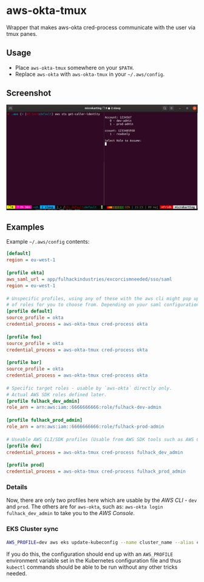 # aws-okta-tmux

Wrapper that makes aws-okta cred-process communicate with the user via tmux panes.

## Usage

- Place `aws-okta-tmux` somewhere on your `$PATH`.
- Replace `aws-okta` with `aws-okta-tmux` in your `~/.aws/config`.

## Screenshot

![aws-okta-tmux.png](aws-okta-tmux.png)

## Examples

Example `~/.aws/config` contents:

```ini
[default]
region = eu-west-1

[profile okta]
aws_saml_url = app/fulhackindustries/excorcismneeded/sso/saml
region = eu-west-1

# Unspecific profiles, using any of these with the aws cli might pop up a list
# of roles for you to choose from. Depending on your saml configuration.
[profile default]
source_profile = okta
credential_process = aws-okta-tmux cred-process okta

[profile foo]
source_profile = okta
credential_process = aws-okta-tmux cred-process okta

[profile bar]
source_profile = okta
credential_process = aws-okta-tmux cred-process okta

# Specific target roles - usable by `aws-okta` directly only.
# Actual AWS SDK roles defined later.
[profile fulhack_dev_admin]
role_arn = arn:aws:iam::6666666666:role/fulhack-dev-admin

[profile fulhack_prod_admin]
role_arn = arn:aws:iam::6666666666:role/fulhack-prod-admin

# Useable AWS CLI/SDK profiles (Usable from AWS SDK tools such as AWS CLI)
[profile dev]
credential_process = aws-okta-tmux cred-process fulhack_dev_admin

[profile prod]
credential_process = aws-okta-tmux cred-process fulhack_prod_admin

```

### Details

Now, there are only two profiles here which are usable by the *AWS CLI* - `dev` and `prod`.
The others are for `aws-okta`, such as: `aws-okta login fulhack_dev_admin` to take you to the *AWS Console*.

### EKS Cluster sync

```sh
AWS_PROFILE=dev aws eks update-kubeconfig --name cluster_name --alias cluster_name
```

If you do this, the configuration should end up with an `AWS_PROFILE` environment variable set in the Kubernetes configuration file and thus `kubectl` commands should be able to be run without any other tricks needed.

